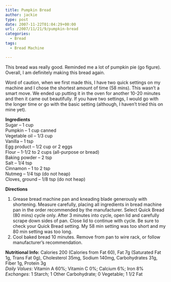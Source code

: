 ```yaml
---
title: Pumpkin Bread
author: jackie
type: post
date: 2007-11-22T01:04:29+00:00
url: /2007/11/21/9/pumpkin-bread
categories:
  - Bread
tags:
  - Bread Machine

---
```

This bread was really good. Reminded me a lot of pumpkin pie (go figure). Overall, I am definitely making this bread again.

Word of caution, when we first made this, I have two quick settings on my machine and I chose the shortest amount of time (58 mins). This wasn&#8217;t a smart move. We ended up putting it in the oven for another 10-20 minutes and then it came out beautifully. If you have two settings, I would go with the longer time or go with the basic setting (although, I haven&#8217;t tried this on mine yet).

**Ingredients**  
Sugar &#8211; 1 cup  
Pumpkin &#8211; 1 cup canned  
Vegetable oil &#8211; 1/3 cup  
Vanilla &#8211; 1 tsp  
Egg product &#8211; 1/2 cup or 2 eggs  
Flour &#8211; 1-1/2 to 2 cups (all-purpose or bread)  
Baking powder &#8211; 2 tsp  
Salt &#8211; 1/4 tsp  
Cinnamon &#8211; 1 to 2 tsp  
Nutmeg &#8211; 1/4 tsp (do not heap)  
Cloves, ground &#8211; 1/8 tsp (do not heap)

**Directions**

  1. Grease bread machine pan and kneading blade generously with shortening. Measure carefully, placing all ingredients in bread machine pan in the order recommended by the manufacturer. Select Quick Bread (80 mins) cycle only. After 3 minutes into cycle, open lid and carefully scrape down sides of pan. Close lid to continue with cycle. Be sure to check your Quick Bread setting. My 58 min setting was too short and my 80 min setting was too long.
  2. Cool baked bread 10 minutes. Remove from pan to wire rack, or follow manufacturer&#8217;s recommendation.

**Nutritional Info:** Calories 200 (Calories from Fat 60), Fat 7g (Saturated Fat 1g, Trans Fat 0g), Cholesterol 35mg, Sodium 140mg, Carbohydrates 31g, Fiber 1g, Protein 3g  
_Daily Values_: Vitamin A 60%; Vitamin C 0%; Calcium 6%; Iron 8%  
_Exchanges_: 1 Starch; 1 Other Carbohydrate; 0 Vegetable; 1 1/2 Fat